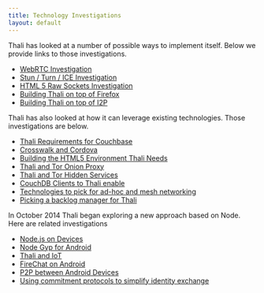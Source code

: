 ```yaml
---
title: Technology Investigations
layout: default
---
```


Thali has looked at a number of possible ways to implement itself. Below we provide links to those investigations.

* [WebRTC Investigation](WebRTCInvestigation)
* [Stun / Turn / ICE Investigation](StunTurnICEInvestigation)
* [HTML 5 Raw Sockets Investigation](HTML5RawSocketsInvestigation)
* [Building Thali on top of Firefox](BuildingThaliOnTopOfFirefox)
* [Building Thali on top of I2P](BuildingThaliOnTopOfI2P)

Thali has also looked at how it can leverage existing technologies. Those investigations are below.

* [Thali Requirements for Couchbase](ThaliRequirementsForCouchbase)
* [Crosswalk and Cordova](CrosswalkAndCordova)
* [Building the HTML5 Environment Thali Needs](BuildingTheHTML5EnvironmentThaliNeeds)
* [Thali and Tor Onion Proxy](ThaliAndTorOnionProxy)
* [Thali and Tor Hidden Services](ThaliAndTorHiddenServices)
* [CouchDB Clients to Thali enable](CouchDBClientsToThaliEnable)
* [Technologies to pick for ad-hoc and mesh networking](TechnologiesToPickForAd-hocAndMeshNetworking)
* [Picking a backlog manager for Thali](PickingABacklogManagerForThali)

In October 2014 Thali began exploring a new approach based on Node. Here are related investigations

* [Node.js on Devices](nodeondevices)
* [Node Gyp for Android](NotesOnNodeGypForAndroid)
* [Thali and IoT](ThaliAndIoT)
* [FireChat on Android](ExperimentWithFireChat)
* [P2P between Android Devices](AndroidP2P)
* [Using commitment protocols to simplify identity exchange](http://www.goland.org/coinflippingforthali/)
